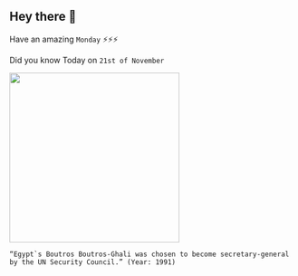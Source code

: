 ## Hey there 👋
Have an amazing `Monday` ⚡⚡⚡

Did you know Today on `21st of November`
 
 [<img src="https://global.unitednations.entermediadb.net/assets/mediadb/services/module/asset/downloads/preset/assets/2016/02/23805/image770x420cropped.jpg" width="300" />](https://www.arabnews.com/node/1660001) 
 ```
“Egypt`s Boutros Boutros-Ghali was chosen to become secretary-general by the UN Security Council.” (Year: 1991)
```
